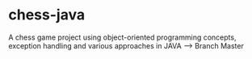 # chess-java
A chess game project using object-oriented programming concepts, exception handling and various approaches in JAVA --> Branch Master
